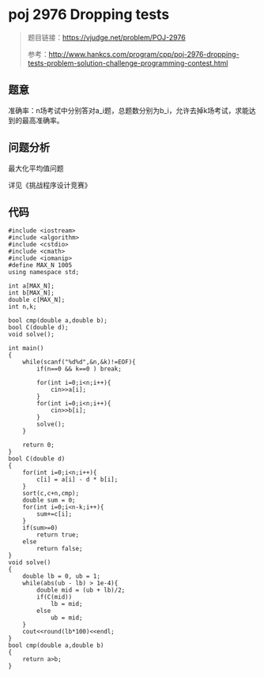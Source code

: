 # poj 2976 Dropping tests
>题目链接：https://vjudge.net/problem/POJ-2976
>
>参考：http://www.hankcs.com/program/cpp/poj-2976-dropping-tests-problem-solution-challenge-programming-contest.html

## 题意
准确率：n场考试中分别答对a_i题，总题数分别为b_i，允许去掉k场考试，求能达到的最高准确率。
## 问题分析
最大化平均值问题

详见《挑战程序设计竞赛》
## 代码
```
#include <iostream>#include <algorithm>#include <cstdio>#include <cmath>#include <iomanip>#define MAX_N 1005using namespace std;int a[MAX_N];int b[MAX_N];double c[MAX_N];int n,k;bool cmp(double a,double b);bool C(double d);void solve();int main(){    while(scanf("%d%d",&n,&k)!=EOF){        if(n==0 && k==0 ) break;        for(int i=0;i<n;i++){            cin>>a[i];        }        for(int i=0;i<n;i++){            cin>>b[i];        }        solve();    }    return 0;}bool C(double d){    for(int i=0;i<n;i++){        c[i] = a[i] - d * b[i];    }    sort(c,c+n,cmp);    double sum = 0;    for(int i=0;i<n-k;i++){        sum+=c[i];    }    if(sum>=0)        return true;    else        return false;}void solve(){    double lb = 0, ub = 1;    while(abs(ub - lb) > 1e-4){        double mid = (ub + lb)/2;        if(C(mid))            lb = mid;        else            ub = mid;    }    cout<<round(lb*100)<<endl;}bool cmp(double a,double b){    return a>b;}
```